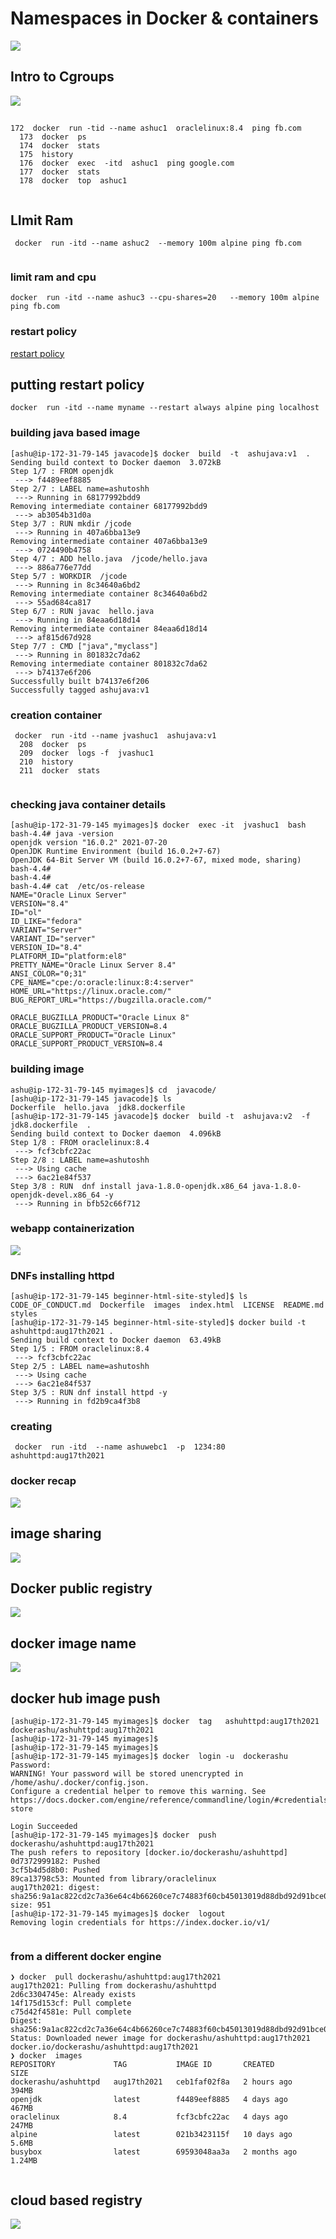 # Namespaces in Docker & containers

<img src="ns.png">

## Intro to Cgroups 

<img src="cg.png">

## 

```
172  docker  run -tid --name ashuc1  oraclelinux:8.4  ping fb.com 
  173  docker  ps
  174  docker  stats
  175  history 
  176  docker  exec  -itd  ashuc1  ping google.com 
  177  docker  stats
  178  docker  top  ashuc1
  
```

## LImit Ram 

```
 docker  run -itd --name ashuc2  --memory 100m alpine ping fb.com 
 
```

### limit ram and cpu 

```
docker  run -itd --name ashuc3 --cpu-shares=20   --memory 100m alpine ping fb.com
```

### restart policy 

[restart policy](https://docs.docker.com/config/containers/start-containers-automatically/)


## putting restart policy 

```
docker  run -itd --name myname --restart always alpine ping localhost

```

### building java based image 

```
[ashu@ip-172-31-79-145 javacode]$ docker  build  -t  ashujava:v1  . 
Sending build context to Docker daemon  3.072kB
Step 1/7 : FROM openjdk
 ---> f4489eef8885
Step 2/7 : LABEL name=ashutoshh
 ---> Running in 68177992bdd9
Removing intermediate container 68177992bdd9
 ---> ab3054b31d0a
Step 3/7 : RUN mkdir /jcode
 ---> Running in 407a6bba13e9
Removing intermediate container 407a6bba13e9
 ---> 0724490b4758
Step 4/7 : ADD hello.java  /jcode/hello.java
 ---> 886a776e77dd
Step 5/7 : WORKDIR  /jcode
 ---> Running in 8c34640a6bd2
Removing intermediate container 8c34640a6bd2
 ---> 55ad684ca817
Step 6/7 : RUN javac  hello.java
 ---> Running in 84eaa6d18d14
Removing intermediate container 84eaa6d18d14
 ---> af815d67d928
Step 7/7 : CMD ["java","myclass"]
 ---> Running in 801832c7da62
Removing intermediate container 801832c7da62
 ---> b74137e6f206
Successfully built b74137e6f206
Successfully tagged ashujava:v1

```

### creation container 

```
 docker  run -itd --name jvashuc1  ashujava:v1  
  208  docker  ps
  209  docker  logs -f  jvashuc1
  210  history 
  211  docker  stats
  
```

### checking java container details 

```
[ashu@ip-172-31-79-145 myimages]$ docker  exec -it  jvashuc1  bash 
bash-4.4# java -version 
openjdk version "16.0.2" 2021-07-20
OpenJDK Runtime Environment (build 16.0.2+7-67)
OpenJDK 64-Bit Server VM (build 16.0.2+7-67, mixed mode, sharing)
bash-4.4# 
bash-4.4# 
bash-4.4# cat  /etc/os-release 
NAME="Oracle Linux Server"
VERSION="8.4"
ID="ol"
ID_LIKE="fedora"
VARIANT="Server"
VARIANT_ID="server"
VERSION_ID="8.4"
PLATFORM_ID="platform:el8"
PRETTY_NAME="Oracle Linux Server 8.4"
ANSI_COLOR="0;31"
CPE_NAME="cpe:/o:oracle:linux:8:4:server"
HOME_URL="https://linux.oracle.com/"
BUG_REPORT_URL="https://bugzilla.oracle.com/"

ORACLE_BUGZILLA_PRODUCT="Oracle Linux 8"
ORACLE_BUGZILLA_PRODUCT_VERSION=8.4
ORACLE_SUPPORT_PRODUCT="Oracle Linux"
ORACLE_SUPPORT_PRODUCT_VERSION=8.4

```

### building image 

```
ashu@ip-172-31-79-145 myimages]$ cd  javacode/
[ashu@ip-172-31-79-145 javacode]$ ls
Dockerfile  hello.java  jdk8.dockerfile
[ashu@ip-172-31-79-145 javacode]$ docker  build -t  ashujava:v2  -f  jdk8.dockerfile  . 
Sending build context to Docker daemon  4.096kB
Step 1/8 : FROM oraclelinux:8.4
 ---> fcf3cbfc22ac
Step 2/8 : LABEL name=ashutoshh
 ---> Using cache
 ---> 6ac21e84f537
Step 3/8 : RUN  dnf install java-1.8.0-openjdk.x86_64 java-1.8.0-openjdk-devel.x86_64 -y
 ---> Running in bfb52c66f712
```

### webapp containerization 

<img src="webs.png">

### DNFs installing httpd 

```
[ashu@ip-172-31-79-145 beginner-html-site-styled]$ ls
CODE_OF_CONDUCT.md  Dockerfile  images  index.html  LICENSE  README.md  styles
[ashu@ip-172-31-79-145 beginner-html-site-styled]$ docker build -t  ashuhttpd:aug17th2021 . 
Sending build context to Docker daemon  63.49kB
Step 1/5 : FROM oraclelinux:8.4
 ---> fcf3cbfc22ac
Step 2/5 : LABEL name=ashutoshh
 ---> Using cache
 ---> 6ac21e84f537
Step 3/5 : RUN dnf install httpd -y
 ---> Running in fd2b9ca4f3b8

```
### creating 

```
 docker  run -itd  --name ashuwebc1  -p  1234:80   ashuhttpd:aug17th2021
```

### docker recap 

<img src="dcap.png">

## image sharing 

<img src="imgshare.png">

## Docker public registry 

<img src="reg.png">

## docker image name 

<img src="imgname.png">

## docker hub image push 

```
[ashu@ip-172-31-79-145 myimages]$ docker  tag   ashuhttpd:aug17th2021  dockerashu/ashuhttpd:aug17th2021 
[ashu@ip-172-31-79-145 myimages]$ 
[ashu@ip-172-31-79-145 myimages]$ 
[ashu@ip-172-31-79-145 myimages]$ docker  login -u  dockerashu
Password: 
WARNING! Your password will be stored unencrypted in /home/ashu/.docker/config.json.
Configure a credential helper to remove this warning. See
https://docs.docker.com/engine/reference/commandline/login/#credentials-store

Login Succeeded
[ashu@ip-172-31-79-145 myimages]$ docker  push  dockerashu/ashuhttpd:aug17th2021 
The push refers to repository [docker.io/dockerashu/ashuhttpd]
0d7372999182: Pushed 
3cf5b4d5d8b0: Pushed 
89ca13798c53: Mounted from library/oraclelinux 
aug17th2021: digest: sha256:9a1ac822cd2c7a36e64c4b66260ce7c74883f60cb45013019d88dbd92d91bce0 size: 951
[ashu@ip-172-31-79-145 myimages]$ docker  logout 
Removing login credentials for https://index.docker.io/v1/


```


### from a different docker engine 

```
❯ docker  pull dockerashu/ashuhttpd:aug17th2021
aug17th2021: Pulling from dockerashu/ashuhttpd
2d6c3304745e: Already exists 
14f175d153cf: Pull complete 
c75d42f4581e: Pull complete 
Digest: sha256:9a1ac822cd2c7a36e64c4b66260ce7c74883f60cb45013019d88dbd92d91bce0
Status: Downloaded newer image for dockerashu/ashuhttpd:aug17th2021
docker.io/dockerashu/ashuhttpd:aug17th2021
❯ docker  images
REPOSITORY             TAG           IMAGE ID       CREATED        SIZE
dockerashu/ashuhttpd   aug17th2021   ceb1faf02f8a   2 hours ago    394MB
openjdk                latest        f4489eef8885   4 days ago     467MB
oraclelinux            8.4           fcf3cbfc22ac   4 days ago     247MB
alpine                 latest        021b3423115f   10 days ago    5.6MB
busybox                latest        69593048aa3a   2 months ago   1.24MB


```

## cloud based registry 

<img src="cl.png">

